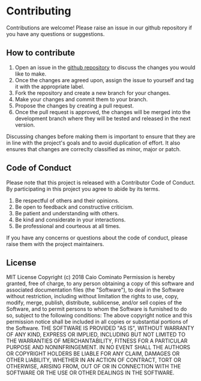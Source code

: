 # Contributing 

Contributions are welcome!
Please raise an issue in our github repository if you have any questions or suggestions.

## How to contribute

1. Open an issue in the [github repository](https://github.com/ghhwer/paramiko-ssh-mock) to discuss the changes you would like to make.
2. Once the changes are agreed upon, assign the issue to yourself and tag it with the appropriate label.
3. Fork the repository and create a new branch for your changes.
4. Make your changes and commit them to your branch.
5. Propose the changes by creating a pull request.
6. Once the pull request is approved, the changes will be merged into the development branch where they will be tested and released in the next version.

Discussing changes before making them is important to ensure that they are in line with the project's goals and to avoid duplication of effort.
It also ensures that changes are correclty classified as minor, major or patch.

## Code of Conduct

Please note that this project is released with a Contributor Code of Conduct.
By participating in this project you agree to abide by its terms.

1. Be respectful of others and their opinions.
2. Be open to feedback and constructive criticism.
3. Be patient and understanding with others.
4. Be kind and considerate in your interactions.
5. Be professional and courteous at all times.

If you have any concerns or questions about the code of conduct, please raise them with the project maintainers.

## License

MIT License
Copyright (c) 2018 Caio Cominato
Permission is hereby granted, free of charge, to any person obtaining a copy
of this software and associated documentation files (the "Software"), to deal
in the Software without restriction, including without limitation the rights
to use, copy, modify, merge, publish, distribute, sublicense, and/or sell
copies of the Software, and to permit persons to whom the Software is
furnished to do so, subject to the following conditions:
The above copyright notice and this permission notice shall be included in all
copies or substantial portions of the Software.
THE SOFTWARE IS PROVIDED "AS IS", WITHOUT WARRANTY OF ANY KIND, EXPRESS OR
IMPLIED, INCLUDING BUT NOT LIMITED TO THE WARRANTIES OF MERCHANTABILITY,
FITNESS FOR A PARTICULAR PURPOSE AND NONINFRINGEMENT. IN NO EVENT SHALL THE
AUTHORS OR COPYRIGHT HOLDERS BE LIABLE FOR ANY CLAIM, DAMAGES OR OTHER
LIABILITY, WHETHER IN AN ACTION OF CONTRACT, TORT OR OTHERWISE, ARISING FROM,
OUT OF OR IN CONNECTION WITH THE SOFTWARE OR THE USE OR OTHER DEALINGS IN THE
SOFTWARE.